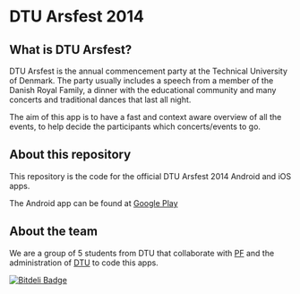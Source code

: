 DTU Arsfest 2014
====

What is DTU Arsfest?
---
DTU Arsfest is the annual commencement party at the Technical University of Denmark. The party usually includes a speech from a member of the Danish Royal Family, a dinner with the educational community and many concerts and traditional dances that last all night.

The aim of this app is to have a fast and context aware overview of all the events, to help decide the participants which concerts/events to go.

About this repository
---
This repository is the code for the official DTU Arsfest 2014 Android and iOS apps. 

The Android app can be found at [Google Play](https://play.google.com/store/apps/details?id=dk.dtu.arsfest&hl=en)

About the team
---

We are a group of 5 students from DTU that collaborate with [PF](http://www.pf.dk/en/) and the administration of [DTU](http://dtu.dk) to code this apps.


[![Bitdeli Badge](https://d2weczhvl823v0.cloudfront.net/albertfdp/arsfest/trend.png)](https://bitdeli.com/free "Bitdeli Badge")

